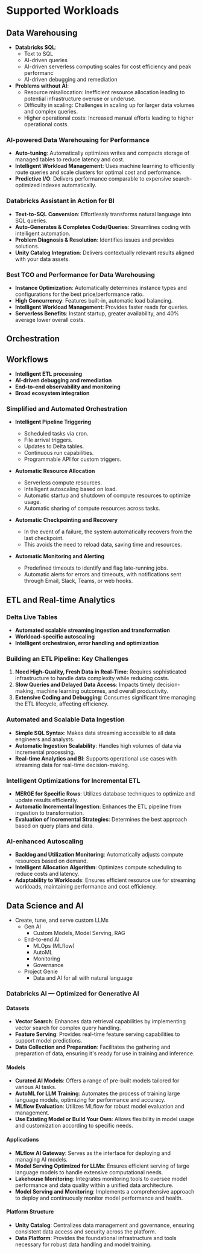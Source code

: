 # Supported Workloads

## Data Warehousing

- **Databricks SQL**:
    -   Text to SQL
    -   AI-driven queries
    -   AI-driven serverless computing scales for cost efficiency and peak performanc
    -   AI-driven debugging and remediation
- **Problems without AI**:
    -   Resource misallocation: Inefficient resource allocation leading to potential infrastructure overuse or underuse.
    -   Difficulty in scaling: Challenges in scaling up for larger data volumes and complex queries.
    -   Higher operational costs: Increased manual efforts leading to higher operational costs.
### AI-powered Data Warehousing for Performance

- **Auto-tuning**: Automatically optimizes writes and compacts storage of managed tables to reduce latency and cost.
- **Intelligent Workload Management**: Uses machine learning to efficiently route queries and scale clusters for optimal cost and performance.
- **Predictive I/O**: Delivers performance comparable to expensive search-optimized indexes automatically.

### Databricks Assistant in Action for BI

- **Text-to-SQL Conversion**: Effortlessly transforms natural language into SQL queries.
- **Auto-Generates & Completes Code/Queries**: Streamlines coding with intelligent automation.
- **Problem Diagnosis & Resolution**: Identifies issues and provides solutions.
- **Unity Catalog Integration**: Delivers contextually relevant results aligned with your data assets.

### Best TCO and Performance for Data Warehousing

- **Instance Optimization**: Automatically determines instance types and configurations for the best price/performance ratio.
- **High Concurrency**: Features built-in, automatic load balancing.
- **Intelligent Workload Management**: Provides faster reads for queries.
- **Serverless Benefits**: Instant startup, greater availability, and 40% average lower overall costs.

## Orchestration

## Workflows
- **Intelligent ETL processing**
- **AI-driven debugging and remediation**
- **End-to-end observability and monitoring**
- **Broad ecosystem integration**

### Simplified and Automated Orchestration

- **Intelligent Pipeline Triggering**
  - Scheduled tasks via cron.
  - File arrival triggers.
  - Updates to Delta tables.
  - Continuous run capabilities.
  - Programmable API for custom triggers.

- **Automatic Resource Allocation**
  - Serverless compute resources.
  - Intelligent autoscaling based on load.
  - Automatic startup and shutdown of compute resources to optimize usage.
  - Automatic sharing of compute resources across tasks.

- **Automatic Checkpointing and Recovery**
  - In the event of a failure, the system automatically recovers from the last checkpoint.
  - This avoids the need to reload data, saving time and resources.

- **Automatic Monitoring and Alerting**
  - Predefined timeouts to identify and flag late-running jobs.
  - Automatic alerts for errors and timeouts, with notifications sent through Email, Slack, Teams, or web hooks.

## ETL and Real-time Analytics

### Delta Live Tables
- **Automated scalable streaming ingestion and transformation**
- **Workload-specific autoscaling**
- **Intelligent orchestraion, error handling and optimization**

### Building an ETL Pipeline: Key Challenges
1. **Need High-Quality, Fresh Data in Real-Time**: Requires sophisticated infrastructure to handle data complexity while reducing costs.
2. **Slow Queries and Delayed Data Access**: Impacts timely decision-making, machine learning outcomes, and overall productivity.
3. **Extensive Coding and Debugging**: Consumes significant time managing the ETL lifecycle, affecting efficiency.

### Automated and Scalable Data Ingestion
- **Simple SQL Syntax**: Makes data streaming accessible to all data engineers and analysts.
- **Automatic Ingestion Scalability**: Handles high volumes of data via incremental processing.
- **Real-time Analytics and BI**: Supports operational use cases with streaming data for real-time decision-making.

### Intelligent Optimizations for Incremental ETL
- **MERGE for Specific Rows**: Utilizes database techniques to optimize and update results efficiently.
- **Automatic Incremental Ingestion**: Enhances the ETL pipeline from ingestion to transformation.
- **Evaluation of Incremental Strategies**: Determines the best approach based on query plans and data.

### AI-enhanced Autoscaling
- **Backlog and Utilization Monitoring**: Automatically adjusts compute resources based on demand.
- **Intelligent Allocation Algorithm**: Optimizes compute scheduling to reduce costs and latency.
- **Adaptability to Workloads**: Ensures efficient resource use for streaming workloads, maintaining performance and cost efficiency.

## Data Science and AI

-   Create, tune, and serve custom LLMs
    -   Gen AI
        -   Custom Models, Model Serving, RAG
    -   End-to-end AI
        -   MLOps (MLflow)
        -   AutoML
        -   Monitoring
        -   Governance
    -   Project Genie
        -   Data and AI for all with natural language

### Databricks AI — Optimized for Generative AI

#### Datasets
- **Vector Search**: Enhances data retrieval capabilities by implementing vector search for complex query handling.
- **Feature Serving**: Provides real-time feature serving capabilities to support model predictions.
- **Data Collection and Preparation**: Facilitates the gathering and preparation of data, ensuring it's ready for use in training and inference.

#### Models
- **Curated AI Models**: Offers a range of pre-built models tailored for various AI tasks.
- **AutoML for LLM Training**: Automates the process of training large language models, optimizing for performance and accuracy.
- **MLflow Evaluation**: Utilizes MLflow for robust model evaluation and management.
- **Use Existing Model or Build Your Own**: Allows flexibility in model usage and customization according to specific needs.

#### Applications
- **MLflow AI Gateway**: Serves as the interface for deploying and managing AI models.
- **Model Serving Optimized for LLMs**: Ensures efficient serving of large language models to handle extensive computational needs.
- **Lakehouse Monitoring**: Integrates monitoring tools to oversee model performance and data quality within a unified data architecture.
- **Model Serving and Monitoring**: Implements a comprehensive approach to deploy and continuously monitor model performance and health.

#### Platform Structure
- **Unity Catalog**: Centralizes data management and governance, ensuring consistent data access and security across the platform.
- **Data Platform**: Provides the foundational infrastructure and tools necessary for robust data handling and model training.
